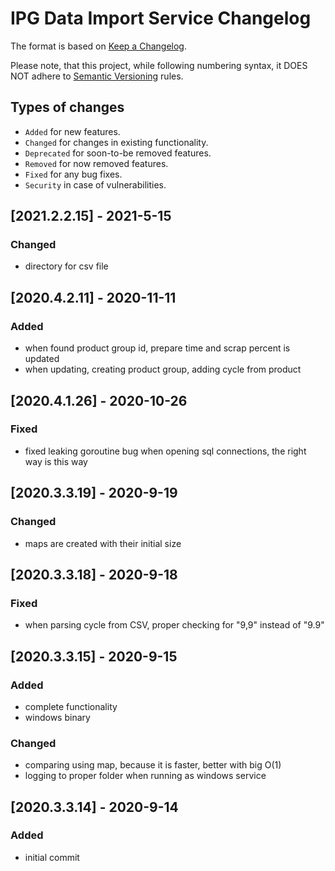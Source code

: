 # IPG Data Import Service Changelog

The format is based on [Keep a Changelog](http://keepachangelog.com/en/1.0.0/).

Please note, that this project, while following numbering syntax, it DOES NOT
adhere to [Semantic Versioning](http://semver.org/spec/v2.0.0.html) rules.

## Types of changes

* ```Added``` for new features.
* ```Changed``` for changes in existing functionality.
* ```Deprecated``` for soon-to-be removed features.
* ```Removed``` for now removed features.
* ```Fixed``` for any bug fixes.
* ```Security``` in case of vulnerabilities.

## [2021.2.2.15] - 2021-5-15

### Changed
- directory for csv file


## [2020.4.2.11] - 2020-11-11

### Added
- when found product group id, prepare time and  scrap percent is updated
- when updating, creating product group, adding cycle from product

## [2020.4.1.26] - 2020-10-26

### Fixed
- fixed leaking goroutine bug when opening sql connections, the right way is this way

## [2020.3.3.19] - 2020-9-19

### Changed
- maps are created with their initial size

## [2020.3.3.18] - 2020-9-18

### Fixed
- when parsing cycle from CSV, proper checking for "9,9" instead of "9.9"

## [2020.3.3.15] - 2020-9-15

### Added
- complete functionality
- windows binary

### Changed
- comparing using map, because it is faster, better with big O(1)
- logging to proper folder when running as windows service

## [2020.3.3.14] - 2020-9-14

### Added
- initial commit
